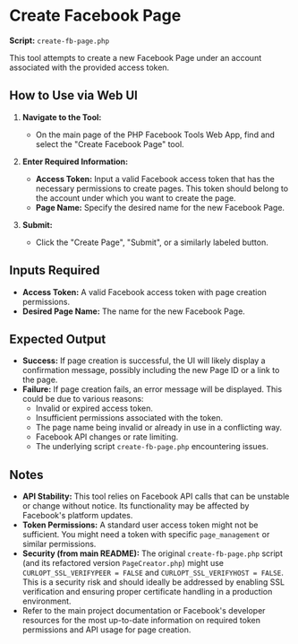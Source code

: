 # Create Facebook Page

**Script:** `create-fb-page.php`

This tool attempts to create a new Facebook Page under an account associated with the provided access token.

## How to Use via Web UI

1.  **Navigate to the Tool:**
    - On the main page of the PHP Facebook Tools Web App, find and select the "Create Facebook Page" tool.

2.  **Enter Required Information:**
    - **Access Token:** Input a valid Facebook access token that has the necessary permissions to create pages. This token should belong to the account under which you want to create the page.
    - **Page Name:** Specify the desired name for the new Facebook Page.

3.  **Submit:**
    - Click the "Create Page", "Submit", or a similarly labeled button.

## Inputs Required

- **Access Token:** A valid Facebook access token with page creation permissions.
- **Desired Page Name:** The name for the new Facebook Page.

## Expected Output

- **Success:** If page creation is successful, the UI will likely display a confirmation message, possibly including the new Page ID or a link to the page.
- **Failure:** If page creation fails, an error message will be displayed. This could be due to various reasons:
  - Invalid or expired access token.
  - Insufficient permissions associated with the token.
  - The page name being invalid or already in use in a conflicting way.
  - Facebook API changes or rate limiting.
  - The underlying script `create-fb-page.php` encountering issues.

## Notes

- **API Stability:** This tool relies on Facebook API calls that can be unstable or change without notice. Its functionality may be affected by Facebook's platform updates.
- **Token Permissions:** A standard user access token might not be sufficient. You might need a token with specific `page_management` or similar permissions.
- **Security (from main README):** The original `create-fb-page.php` script (and its refactored version `PageCreator.php`) might use `CURLOPT_SSL_VERIFYPEER = FALSE` and `CURLOPT_SSL_VERIFYHOST = FALSE`. This is a security risk and should ideally be addressed by enabling SSL verification and ensuring proper certificate handling in a production environment.
- Refer to the main project documentation or Facebook's developer resources for the most up-to-date information on required token permissions and API usage for page creation.
